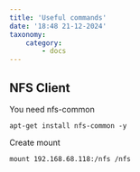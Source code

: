 ```yaml
---
title: 'Useful commands'
date: '18:48 21-12-2024'
taxonomy:
    category:
        - docs
---
```


## NFS Client

You need nfs-common

    apt-get install nfs-common -y

Create mount

    mount 192.168.68.118:/nfs /nfs
